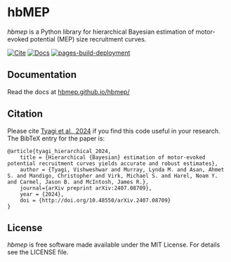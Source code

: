 # hbMEP

_hbmep_ is a Python library for hierarchical Bayesian estimation of motor-evoked potential (MEP) size recruitment curves.

[![Cite](https://img.shields.io/badge/stats.AP-arXiv:2407.08709-B31B1B.svg)](http://doi.org/10.48550/arXiv.2407.08709)
[![Docs](https://github.com/hbmep/hbmep/actions/workflows/documentation.yaml/badge.svg)](https://github.com/hbmep/hbmep/actions/workflows/documentation.yaml)
[![pages-build-deployment](https://github.com/hbmep/hbmep/actions/workflows/pages/pages-build-deployment/badge.svg)](https://github.com/hbmep/hbmep/actions/workflows/pages/pages-build-deployment)

## Documentation

Read the docs at [hbmep.github.io/hbmep/](https://hbmep.github.io/hbmep/)

## Citation

Please cite [Tyagi et al., 2024](https://arxiv.org/abs/2407.08709) if you find this code useful in your research. The BibTeX entry for the paper is:

```
@article{tyagi_hierarchical_2024,
    title = {Hierarchical {Bayesian} estimation of motor-evoked potential recruitment curves yields accurate and robust estimates},
    author = {Tyagi, Vishweshwar and Murray, Lynda M. and Asan, Ahmet S. and Mandigo, Christopher and Virk, Michael S. and Harel, Noam Y. and Carmel, Jason B. and McIntosh, James R.},
    journal={arXiv preprint arXiv:2407.08709},
    year = {2024},
    doi = {http://doi.org/10.48550/arXiv.2407.08709}
}
```

## License

_hbmep_ is free software made available under the MIT License. For details see
the LICENSE file.
